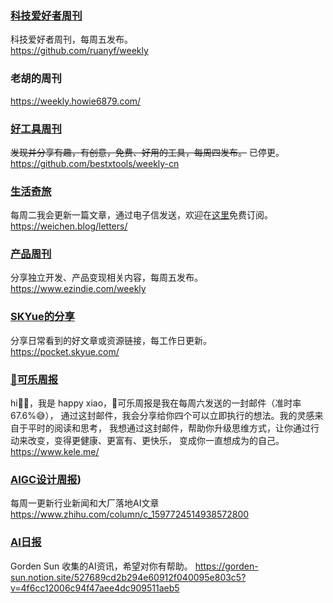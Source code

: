 

### [科技爱好者周刊](https://github.com/ruanyf/weekly)    

科技爱好者周刊，每周五发布。    
https://github.com/ruanyf/weekly

### 老胡的周刊  
https://weekly.howie6879.com/   

### [好工具周刊](https://github.com/bestxtools/weekly-cn)      

~~发现并分享有趣，有创意，免费、好用的工具，每周四发布。~~  已停更。   
https://github.com/bestxtools/weekly-cn


### [生活奇旅](https://weichen.blog/letters/)    

每周二我会更新一篇文章，通过电子信发送，欢迎在[这里](https://weichen.zhubai.love/)免费订阅。    
https://weichen.blog/letters/


### [产品周刊](https://www.ezindie.com/weekly)   

分享独立开发、产品变现相关内容，每周五发布。    
https://www.ezindie.com/weekly

### [SKYue的分享](https://pocket.skyue.com/)   

分享日常看到的好文章或资源链接，每工作日更新。    
https://pocket.skyue.com/

### [🥤可乐周报](https://www.kele.me/)

hi👋🏻，我是 happy xiao，🥤可乐周报是我在每周六发送的一封邮件（准时率67.6%😅），
通过这封邮件，我会分享给你四个可以立即执行的想法。我的灵感来自于平时的阅读和思考，
我想通过这封邮件，帮助你升级思维方式，让你通过行动来改变，变得更健康、更富有、更快乐，
变成你一直想成为的自己。  
https://www.kele.me/

### [AIGC设计周报](https://www.zhihu.com/column/c_1597724514938572800))

每周一更新行业新闻和大厂落地AI文章    
https://www.zhihu.com/column/c_1597724514938572800

### [AI日报](https://gorden-sun.notion.site/527689cd2b294e60912f040095e803c5?v=4f6cc12006c94f47aee4dc909511aeb5)

Gorden Sun 收集的AI资讯，希望对你有帮助。 
https://gorden-sun.notion.site/527689cd2b294e60912f040095e803c5?v=4f6cc12006c94f47aee4dc909511aeb5



